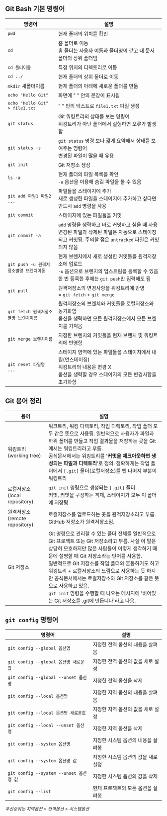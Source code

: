 ## Git Bash 기본 명령어

명령어 | 설명
---|---
`pwd` | 현재 폴더의 위치를 확인
`cd` | 홈 폴더로 이동 <br /> 홈 폴더는 사용자 이름과 폴더명이 같고 내 문서 폴더의 상위 폴더임
`cd 폴더이름` | 특정 위치의 디렉토리로 이동
`cd ../` | 현재 폴더의 상위 폴더로 이동
`mkdir` 새폴더이름 | 현재 폴더의 아래에 새로운 폴더를 만듦
`echo "Hello Git"` | 화면에  " " 안의 문장이 표시됨
`echo "Hello Git" > file1.txt` | " " 안의 텍스트로 `file1.txt` 파일 생성
`git status` | Git 워킹트리의 상태를 보는 명령어 <br /> 워킹트리가 아닌 폴더에서 실행하면 오류가 발생함
`git status -s` | `git status` 명령 보다 짧게 요약해서 상태를 보여주는 명령어 <br /> 변경된 파일이 많을 때 유용
`git init` | Git 저장소 생성
`ls -a` | 현재 폴더의 파일 목록을 확인 <br /> `-a` 옵션을 이용해 숨김 파일을 볼 수 있음
`git add 파일1 파일2 ...` | 파일들을 스테이지에 추가<br />새로 생성한 파일을 스테이지에 추가하고 싶다면 반드시 `add` 명령을 사용
`git commit` | 스테이지에 있는 파일들을 커밋
`git commit -a` | `add` 명령을 생략하고 바로 커밋하고 싶을 때 사용<br />변경된 파일과 삭제된 파일은 자동으로 스테이징되고 커밋됨. 주의할 점은 `untracked` 파일은 커밋되지 않음
`git push -u 원격저장소별명 브렌치이동` | 현재 브렌치에서 새로 생성한 커밋들을 원격저장소에 업로드<br />`-u` 옵션으로 브렌치의 업스트림을 등록할 수 있음<br />한 번 등록한 후에는 `git push`만 입력해도 됨
`git pull` | 원격저장소의 변경사항을 워킹트리에 반영<br /> = `git fetch` + `git merge`
`git fetch 원격저장소별명 브렌치이름` | 원격저장소의 브렌치와 커밋들을 로컬저장소와 동기화함<br />옵션을 생략하면 모든 원격저장소에서 모든 브렌치를 가져옴
`git merge 브렌치이름` | 지정한 브렌치의 커밋들을 현재 브렌치 및 워킹트리에 반영함
`git reset 파일명 ...` | 스테이지 영역에 있는 파일들을 스테이지에서 내림(언스테이징)<br />워킹트리의 내용은 변경 X<br />옵션을 생략할 경우 스테이지의 모든 변경사항을 초기화함


## Git 용어 정리
용어 | 설명
---|---
워킹트리(working tree) | 워크트리, 워킹 디렉토리, 작업 디렉토리, 작업 폴더 모두 같은 뜻으로 사용됨. 일반적으로 사용자가 파일과 하위 폴더를 만들고 작업 결과물을 저장하는 곳을 Git 에서는 워킹트리라고 부름. <br />공식문서에서는 워킹트리를 '**커밋을 체크아웃하면 생성되는 파일과 디렉토리**'로 정의. 정확하게는 작업 폴더에서 `[.git]` 폴더(로컬저장소)를 뺀 나머지 부분이 워킹트리
로컬저장소(local repository) | `git init` 명령으로 생성되는 `[.git]` 폴더 <br /> 커밋, 커밋을 구성하는 객체, 스테이지가 모두 이 폴더에 저장됨
원격저장소(remote repository) | 로컬저장소를 업로드하는 곳을 원격저장소라고 부름. GitHub 저장소가 원격저장소임.
Git 저장소 | Git 명령으로 관리할 수 있는 폴더 전체를 일반적으로 Git 프로젝트 또는 Git 저장소라고 부름. 사실 이 말은 상당히 모호하지만 많은 사람들이 이렇게 생각하기 때문에 설명할 때 Git 저장소라는 단어를 사용함. <br />일반적으로 Git 저장소를 작업 폴더와 혼동하기도 하고 워킹트리 + 로컬저장소의 느낌으로 사용하는 듯 하지만 공식문서에서는 로컬저장소와 Git 저장소를 같은 뜻으로 사용하고 있음. <br />`git init` 명령을 수행할 때 나오는 메시지에 '비어있는 Git 저장소를 .git에 만듭니다'라고 나옴.

## `git config` 명령어
명령어 | 설명
---|---
`git config --global 옵션명` | 지정한 전역 옵션의 내용을 살펴봄
`git config --global 옵션명 새로운값` | 지정한 전역 옵션의 값을 새로 설정
`git config --global --unset 옵션명` | 지정한 전역 옵션을 삭제
`git config --local 옵션명` | 지정한 지역 옵션의 내용을 살펴봄
`git config --local 옵션명 새로운값` | 지정한 지역 옵션의 값을 새로 설정
`git config --local --unset 옵션명` | 지정한 지역 옵션을 삭제
`git config --system 옵션명` | 지정한 시스템 옵션의 내용을 살펴봄
`git config --system 옵션명 값` | 지정한 시스템 옵션의 값을 새로 설정
`git config --system --unset 옵션명 값` | 지정한 시스템 옵션의 값을 삭제
`git config --list` | 현재 프로젝트의 모든 옵션을 살펴봄

*우선순위는 지역옵션 > 전역옵션 > 시스템옵션*

